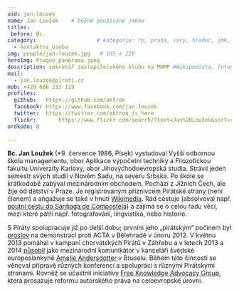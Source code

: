 ```yaml
---
uid: jan.louzek
name: Jan Loužek 	# běžně používáné jméno
titles:
 before: Bc.
category:                 	# kategorie: rp, praha, vary, hradec, jmk, senat
  - kontaktni_osoba
img: people/jan-louzek.jpg   # 165 x 220
heroImg: Prague_panorama.jpeg
description: sekretář zastupitelského klubu na MHMP #Wikipedista, fotograf a zveřejňovač klubu zastupitelů na HHMP. Jan Loužek dlouhodobě podporuje otevřený obsah; v neziskovém prostředí se zabývá otevřeným vzděláváním, problematikou autorského práva a komunitní spolupráce.
mail:
  - jan.louzek@pirati.cz
mob: +420 608 213 119
profiles:
  github:   https://github.com/aktron
  facebook: https://www.facebook.com/jan.louzek
  twitter: 	https://twitter.com/aktron_is_here
  flickr:		https://www.flickr.com/search/?text=Jan%20Loužek&sort=relevance&user_id=68741528%40N03
ordkodo: 8
  
---
```


**Bc. Jan Loužek** (*9. července 1986, Písek) vystudoval Vyšší odbornou školu managementu, obor Aplikace výpočetní techniky a Filozofickou fakultu Univerzity Karlovy, obor Jihovýchodoevropská studia. Strávil jeden semestr svých studií v Novém Sadu, na severu Srbska. Po škole se krátkodobě zabýval mezinárodním obchodem. Pochází z Jižních Čech, ale žije od dětství v Praze. Je registrovaným příznivcem Pirátské strany (není členem) a angažuje se také v hnutí [Wikimedia][3]. Rád cestuje (absolvoval např. [poutní cestu do Santiaga de Compostela][5]) a zajímá se o celou řadu věcí, mezi které patří např. fotografování, lingvistika, nebo historie.

S Piráty spolupracuje již po delší dobu; prvním jeho „pirátským“ počinem byl [proslov][4] na demonstraci proti ACTA v Bělehradě v únoru 2012. V květnu 2013 pomáhal v kampani chorvatských Pirátů v Záhřebu a v letech 2013 a 2014 [působil][1] jako mezinárodní komunikátor v kanceláři švédské europoslankyně [Amelie Andersdotter][2] v Bruselu. Během této činnosti se věnoval přípravě různých konferencí a spolupráci s různými Pirátskými stranami. Rovněž se účastnil iniciativy [Free Knowledge Advocacy Group][6], která prosazuje reformu autorského práva na celoevropské úrovni.

[1]: https://ameliaandersdotter.eu/author/jan-louzek
[2]: https://ameliaandersdotter.eu/
[3]: http://www.wikimedia.org/
[4]: https://www.youtube.com/watch?v=K1qgnLTpE1Q
[5]: https://cs.wikipedia.org/wiki/Svatojakubsk%C3%A1_cesta
[6]: https://meta.wikimedia.org/wiki/EU_policy
